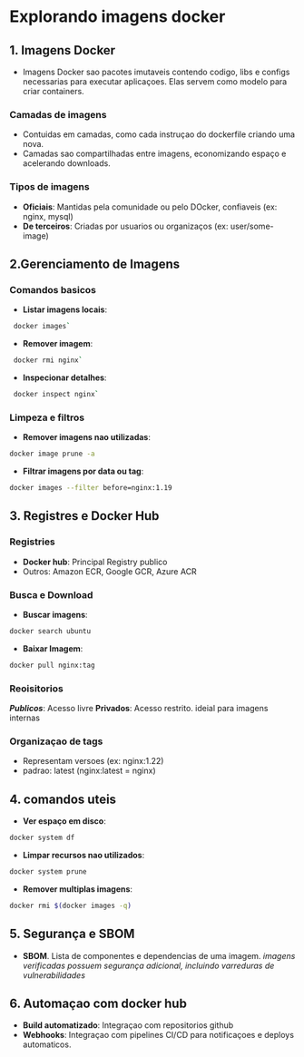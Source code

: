 # Explorando imagens docker

## 1. Imagens Docker
 - Imagens Docker sao pacotes imutaveis contendo codigo, libs e configs necessarias para executar aplicaçoes. Elas servem como modelo para criar containers. 

 ### Camadas de imagens
 - Contuidas em camadas, como cada instruçao do dockerfile criando uma nova.
 - Camadas sao compartilhadas entre imagens, economizando espaço e acelerando downloads.

 ### Tipos de imagens 

 - **Oficiais**: Mantidas pela comunidade ou pelo DOcker, confiaveis (ex: nginx, mysql)
 - **De terceiros**: Criadas por usuarios ou organizaços (ex: user/some-image)

 ## 2.Gerenciamento de Imagens
 ### Comandos basicos
- **Listar imagens locais**:
```bash
 docker images`
```
- **Remover imagem**:
```bash
 docker rmi nginx`
```
- **Inspecionar detalhes**:
```bash
 docker inspect nginx`
```

### Limpeza e filtros 
- **Remover imagens nao utilizadas**: 
```bash
docker image prune -a
```
- **Filtrar imagens por data ou tag**: 
```bash
docker images --filter before=nginx:1.19
```

## 3. Registres e Docker Hub
### Registries
- **Docker hub**: Principal Registry publico
- Outros: Amazon ECR, Google GCR, Azure ACR

### Busca e Download
- **Buscar imagens**: 
```bash
docker search ubuntu
```
- **Baixar Imagem**: 
```bash
docker pull nginx:tag
```

### Reoisitorios

***Publicos***: Acesso livre
**Privados**: Acesso restrito. ideial para imagens internas

### Organizaçao de tags
- Representam versoes (ex: nginx:1.22)
- padrao: latest (nginx:latest = nginx)

## 4. comandos uteis
- **Ver espaço em disco**: 
```bash
docker system df
```
- **Limpar recursos nao utilizados**: 
```bash
docker system prune
```

- **Remover multiplas imagens**: 
```bash
docker rmi $(docker images -q)
```
## 5. Segurança e SBOM
- **SBOM**. Lista de componentes e dependencias de uma imagem.
*imagens verificadas possuem segurança adicional, incluindo varreduras de vulnerabilidades*

## 6. Automaçao com docker hub
- **Build automatizado**: Integraçao com repositorios github
- **Webhooks**: Integraçao com pipelines CI/CD para notificaçoes e deploys automaticos.
